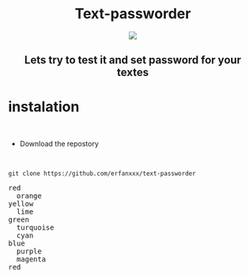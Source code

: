 <h1 align="center">Text-passworder</h1>

<p align="center"><img src="https://www.seculore.com/hs-fs/hubfs/Images/Active%20Images/Webinar%20Images/Secure%20Communications.jpeg?width=640&height=350&name=Secure%20Communications.jpeg"/></p>

<h2 align="center">Lets try to test it and set password for your textes</h2>


# instalation

<br>

- Download the repostory
 
<br>

```
git clone https://github.com/erfanxxx/text-passworder

```
<pre>
<span color="red">red</span>
  <span color="orange">orange</span>
<span color="yellow">yellow</span>
  <span color="lime">lime</span>
<span color="green">green</span>
  <span color="turquoise">turquoise</span>
  <span color="cyan">cyan</span>
<span color="blue">blue</span>
  <span color="purple">purple</span>
  <span color="magenta">magenta</span>
<span color="red">red</span>
</pre>
